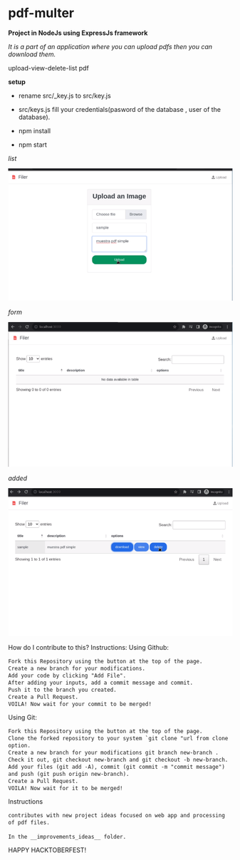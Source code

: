 # pdf-multer
**Project in NodeJs using ExpressJs framework**


_It is a part of an application where you can upload pdfs then you can download them._

upload-view-delete-list pdf

**setup**

- rename src/_key.js to src/key.js 

- src/keys.js fill your credentials(pasword of the database , user of the database).

- npm install 

- npm start

_list_

![Drag Racing](https://github.com/libialany/pdf-multer/blob/main/img-result/form.png)

_form_

![Drag Racing](https://github.com/libialany/pdf-multer/blob/main/img-result/index.png)


_added_

![Drag Racing](https://github.com/libialany/pdf-multer/blob/main/img-result/last.png)

How do I contribute to this?
Instructions:
Using Github:

    Fork this Repository using the button at the top of the page.
    Create a new branch for your modifications.
    Add your code by clicking "Add File".
    After adding your inputs, add a commit message and commit.
    Push it to the branch you created.
    Create a Pull Request.
    VOILA! Now wait for your commit to be merged!

Using Git:

    Fork this Repository using the button at the top of the page.
    Clone the forked repository to your system `git clone "url from clone option.
    Create a new branch for your modifications git branch new-branch .
    Check it out, git checkout new-branch and git checkout -b new-branch.
    Add your files (git add -A), commit (git commit -m "commit message") and push (git push origin new-branch).
    Create a Pull Request.
    VOILA! Now wait for it to be merged!

Instructions

    contributes with new project ideas focused on web app and processing of pdf files.
    
    In the __improvements_ideas__ folder.
    


HAPPY HACKTOBERFEST!
